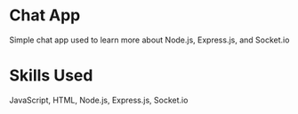 # Chat App
 Simple chat app used to learn more about Node.js, Express.js, and Socket.io

# Skills Used
  JavaScript, HTML, Node.js, Express.js, Socket.io
